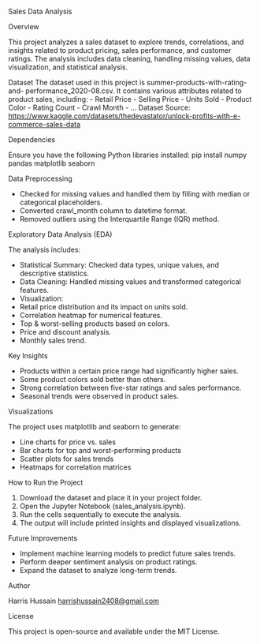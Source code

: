 Sales Data Analysis

Overview

This project analyzes a sales dataset to explore trends, correlations, and insights related to product pricing, sales performance, and customer ratings. The analysis includes data cleaning, handling missing values, data visualization, and statistical analysis.

Dataset
The dataset used in this project is summer-products-with-rating-and- performance\_2020-08.csv. It contains various attributes related to product sales, including:
    - Retail Price
    - Selling Price
    - Units Sold
    - Product Color
    - Rating Count
    - Crawl Month
    - …
Dataset Source: https://www.kaggle.com/datasets/thedevastator/unlock-profits-with-e-commerce-sales-data

Dependencies

Ensure you have the following Python libraries installed: pip install numpy pandas matplotlib seaborn

Data Preprocessing

- Checked for missing values and handled them by filling with median or categorical placeholders.
- Converted crawl\_month column to datetime format.
- Removed outliers using the Interquartile Range (IQR) method.

Exploratory Data Analysis (EDA)

The analysis includes:

- Statistical Summary: Checked data types, unique values, and descriptive statistics.
- Data Cleaning: Handled missing values and transformed categorical features.
- Visualization:
- Retail price distribution and its impact on units sold.
- Correlation heatmap for numerical features.
- Top & worst-selling products based on colors.
- Price and discount analysis.
- Monthly sales trend.

Key Insights

- Products within a certain price range had significantly higher sales.
- Some product colors sold better than others.
- Strong correlation between five-star ratings and sales performance.
- Seasonal trends were observed in product sales.

Visualizations

The project uses matplotlib and seaborn to generate:

- Line charts for price vs. sales
- Bar charts for top and worst-performing products
- Scatter plots for sales trends
- Heatmaps for correlation matrices

How to Run the Project

1. Download the dataset and place it in your project folder.
1. Open the Jupyter Notebook (sales\_analysis.ipynb).
1. Run the cells sequentially to execute the analysis.
1. The output will include printed insights and displayed visualizations.

Future Improvements

- Implement machine learning models to predict future sales trends.
- Perform deeper sentiment analysis on product ratings.
- Expand the dataset to analyze long-term trends.

Author

Harris Hussain <harrishussain2408@gmail.com>

License

This project is open-source and available under the MIT License.
